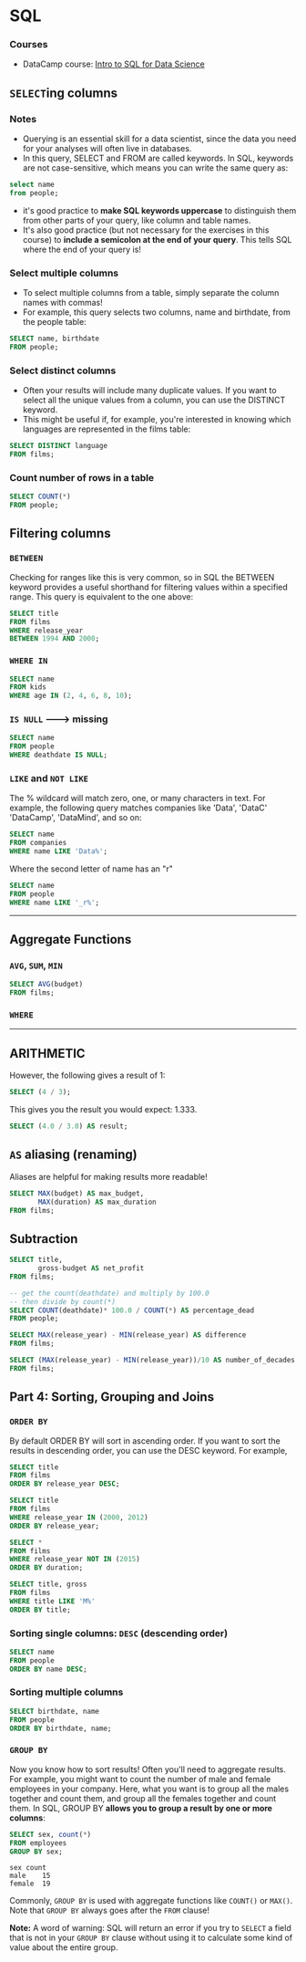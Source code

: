 # SQL

### Courses
- DataCamp course:  [Intro to SQL for Data Science](https://www.datacamp.com/courses/intro-to-sql-for-data-science)


## `SELECT`ing columns

### Notes
- Querying is an essential skill for a data scientist, since the data you need for your analyses will often live in databases.
- In this query, SELECT and FROM are called keywords. In SQL, keywords are not case-sensitive, which means you can write the same query as:
```sql
select name
from people;
```
- it's good practice to **make SQL keywords uppercase** to distinguish them from other parts of your query, like column and table names.
- It's also good practice (but not necessary for the exercises in this course) to **include a semicolon at the end of your query**. This tells SQL where the end of your query is!

### Select multiple columns
- To select multiple columns from a table, simply separate the column names with commas!
- For example, this query selects two columns, name and birthdate, from the people table:
```sql
SELECT name, birthdate
FROM people;
```
### Select distinct columns
- Often your results will include many duplicate values. If you want to select all the unique values from a column, you can use the DISTINCT keyword.
- This might be useful if, for example, you're interested in knowing which languages are represented in the films table:
```sql
SELECT DISTINCT language
FROM films;
```

### Count number of rows in a table
```sql
SELECT COUNT(*)
FROM people;
```

## Filtering columns

### `BETWEEN`
Checking for ranges like this is very common, so in SQL the BETWEEN keyword provides a useful shorthand for filtering values within a specified range. This query is equivalent to the one above:
```sql
SELECT title
FROM films
WHERE release_year
BETWEEN 1994 AND 2000;
```

### `WHERE IN`
```sql
SELECT name
FROM kids
WHERE age IN (2, 4, 6, 8, 10);
```

### `IS NULL` ---> missing
```sql
SELECT name
FROM people
WHERE deathdate IS NULL;
```

### `LIKE` and `NOT LIKE`
The % wildcard will match zero, one, or many characters in text. For example, the following query matches companies like 'Data', 'DataC' 'DataCamp', 'DataMind', and so on:
```sql
SELECT name
FROM companies
WHERE name LIKE 'Data%';
```
Where the second letter of name has an "r"
```sql
SELECT name
FROM people
WHERE name LIKE '_r%';
```
---

## Aggregate Functions

### `AVG`, `SUM`, `MIN`
```sql
SELECT AVG(budget)
FROM films;
```

### `WHERE`

---

## ARITHMETIC
However, the following gives a result of 1:
```sql
SELECT (4 / 3);
```

This gives you the result you would expect: 1.333.
```sql
SELECT (4.0 / 3.0) AS result;
```

## `AS` aliasing (renaming)
Aliases are helpful for making results more readable!
```sql
SELECT MAX(budget) AS max_budget,
       MAX(duration) AS max_duration
FROM films;
```

## Subtraction
```sql
SELECT title,
       gross-budget AS net_profit
FROM films;
```

```sql
-- get the count(deathdate) and multiply by 100.0
-- then divide by count(*)
SELECT COUNT(deathdate)* 100.0 / COUNT(*) AS percentage_dead
FROM people;
```

```sql
SELECT MAX(release_year) - MIN(release_year) AS difference
FROM films;
```

```sql
SELECT (MAX(release_year) - MIN(release_year))/10 AS number_of_decades
FROM films;
```

## Part 4:  Sorting, Grouping and Joins

### `ORDER BY`
By default ORDER BY will sort in ascending order. If you want to sort the results in descending order, you can use the DESC keyword. For example,

```sql
SELECT title
FROM films
ORDER BY release_year DESC;
```

```sql
SELECT title
FROM films
WHERE release_year IN (2000, 2012)
ORDER BY release_year;
```
```sql
SELECT *
FROM films
WHERE release_year NOT IN (2015)
ORDER BY duration;
```
```sql
SELECT title, gross
FROM films
WHERE title LIKE 'M%'
ORDER BY title;
```

### Sorting single columns:  `DESC`  (descending order)
```sql
SELECT name
FROM people
ORDER BY name DESC;
```

### Sorting multiple columns
```sql
SELECT birthdate, name
FROM people
ORDER BY birthdate, name;
```

### `GROUP BY`
Now you know how to sort results! Often you'll need to aggregate results. For example, you might want to count the number of male and female employees in your company. Here, what you want is to group all the males together and count them, and group all the females together and count them. In SQL, GROUP BY **allows you to group a result by one or more columns**:
```sql
SELECT sex, count(*)
FROM employees
GROUP BY sex;
```
```text
sex	count
male	15
female	19
```

Commonly, `GROUP BY` is used with aggregate functions like `COUNT()` or `MAX()`. Note that `GROUP BY` always goes after the `FROM` clause!

**Note:**  A word of warning: SQL will return an error if you try to `SELECT` a field that is not in your `GROUP BY` clause without using it to calculate some kind of value about the entire group.


